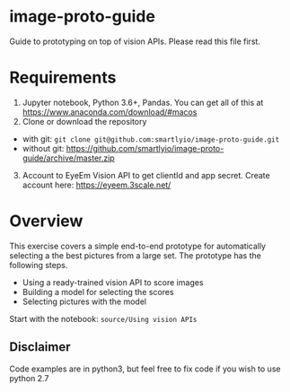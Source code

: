 # image-proto-guide

Guide to prototyping on top of vision APIs. Please read this file first.

# Requirements

1. Jupyter notebook, Python 3.6+, Pandas. You can get all of this at https://www.anaconda.com/download/#macos
2. Clone or download the repository
  - with git: `git clone git@github.com:smartlyio/image-proto-guide.git`
  - without git: https://github.com/smartlyio/image-proto-guide/archive/master.zip
3. Account to EyeEm Vision API to get clientId and app secret. Create account here: https://eyeem.3scale.net/

# Overview

This exercise covers a simple end-to-end prototype for automatically selecting a the best pictures from a large set.
The prototype has the following steps.

- Using a ready-trained vision API to score images
- Building a model for selecting the scores
- Selecting pictures with the model

Start with the notebook: `source/Using vision APIs`

## Disclaimer

Code examples are in python3, but feel free to fix code if you wish to use python 2.7
